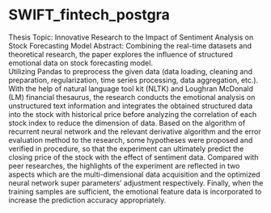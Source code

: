 # SWIFT_fintech_postgra
Thesis Topic: Innovative Research to the Impact of Sentiment Analysis on Stock Forecasting Model
Abstract: Combining the real-time datasets and theoretical research, the paper explores the influence of structured emotional data on stock forecasting model.  
          Utilizing Pandas to preprocess the given data (data loading, cleaning and preparation, regularization, time series processing, data aggregation, etc.).  
          With the help of natural language tool kit (NLTK) and Loughran McDonald (LM) financial thesaurus, the research conducts the emotional analysis on unstructured
          text information and integrates the obtained structured data into the stock with historical price before analyzing the correlation of each stock index to 
          reduce the dimension of data.  Based on the algorithm of recurrent neural network and the relevant derivative algorithm and the error evaluation method 
          to the research, some hypotheses were proposed and verified in procedure, so that the experiment can ultimately predict the closing price of the stock with 
          the effect of sentiment data.  Compared with peer researches, the highlights of the experiment are reflected in two aspects which are the multi-dimensional 
          data acquisition and the optimized neural network super parameters’ adjustment respectively.  Finally, when the training samples are sufficient, 
          the emotional feature data is incorporated to increase the prediction accuracy appropriately.
